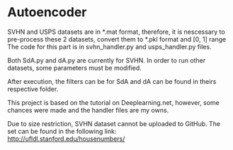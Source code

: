 # Autoencoder

SVHN and USPS datasets are in *.mat format, therefore, it is nescessary to pre-process these 2 datasets, convert them to *.pkl format and [0, 1] range
The code for this part is in svhn_handler.py and usps_handler.py files.

Both SdA.py and dA.py are currently for SVHN. In order to run other datasets, some parameters must be modified.

After execution, the filters can be for SdA and dA can be found in theirs respective folder.

This project is based on the tutorial on Deeplearning.net, however, some chances were made and the handler files are my owns. 

Due to size restriction, SVHN dataset cannot be uploaded to GitHub. The set can be found in the following link:  http://ufldl.stanford.edu/housenumbers/
